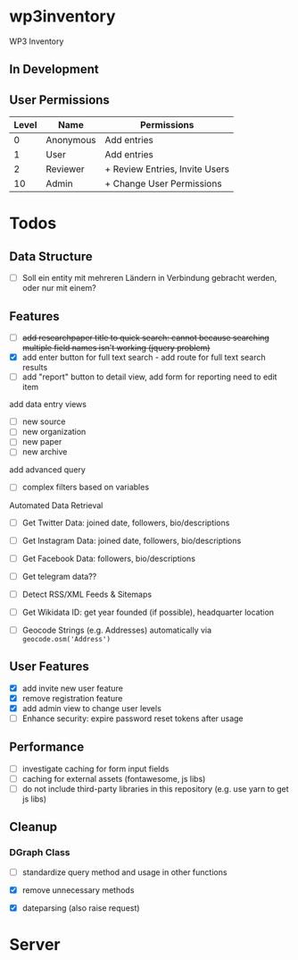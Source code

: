 # wp3inventory
WP3 Inventory

## In Development

## User Permissions

Level | Name | Permissions
------|------|------------
0     | Anonymous | Add entries
1     | User  | Add entries
2     | Reviewer | + Review Entries, Invite Users
10    | Admin   | + Change User Permissions 


# Todos

## Data Structure 

- [ ] Soll ein entity mit mehreren Ländern in Verbindung gebracht werden, oder nur mit einem?

## Features

- [ ] ~~add researchpaper title to quick search: cannot because searching multiple field names isn't working (jquery problem)~~
- [x] add enter button for full text search
        - add route for full text search results
- [ ] add "report" button to detail view, add form for reporting need to edit item

add data entry views
- [ ] new source
- [ ] new organization
- [ ] new paper
- [ ] new archive

add advanced query
- [ ] complex filters based on variables

Automated Data Retrieval
- [ ] Get Twitter Data: joined date, followers, bio/descriptions
- [ ] Get Instagram Data: joined date, followers, bio/descriptions
- [ ] Get Facebook Data: followers, bio/descriptions
- [ ] Get telegram data??
- [ ] Detect RSS/XML Feeds & Sitemaps
- [ ] Get Wikidata ID: get year founded (if possible), headquarter location
- [ ] Geocode Strings (e.g. Addresses) automatically via `geocode.osm('Address')`



## User Features

- [x] add invite new user feature
- [x] remove registration feature
- [x] add admin view to change user levels
- [ ] Enhance security: expire password reset tokens after usage

## Performance

- [ ] investigate caching for form input fields
- [ ] caching for external assets (fontawesome, js libs)
- [ ] do not include third-party libraries in this repository (e.g. use yarn to get js libs)

## Cleanup

### DGraph Class

- [ ] standardize query method and usage in other functions
- [x] remove unnecessary methods
- [x] dateparsing (also raise request)


# Server

